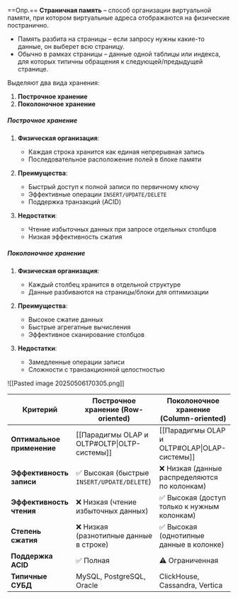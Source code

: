 
==Опр.== **Страничная память** – способ организации виртуальной памяти, при котором виртуальные адреса отображаются на физические постранично.

- Память разбита на страницы – если запросу нужны какие-то данные, он выберет всю страницу.
- Обычно в рамках страницы – данные одной таблицы или индекса, для которых типичны обращения к следующей/предыдущей странице.

Выделяют два вида хранения:
1. **Построчное хранение**
2. **Поколоночное хранение**

##### Построчное хранение
1. **Физическая организация**:
   - Каждая строка хранится как единая непрерывная запись
   - Последовательное расположение полей в блоке памяти

2. **Преимущества**:
   - Быстрый доступ к полной записи по первичному ключу
   - Эффективные операции `INSERT/UPDATE/DELETE`
   - Поддержка транзакций (ACID)

3. **Недостатки**:
   - Чтение избыточных данных при запросе отдельных столбцов
   - Низкая эффективность сжатия

##### Поколоночное хранение
1. **Физическая организация**:
   - Каждый столбец хранится в отдельной структуре
   - Данные разбиваются на страницы/блоки для оптимизации
   
1. **Преимущества**:
   - Высокое сжатие данных
   - Быстрые агрегатные вычисления
   - Эффективное сканирование столбцов

3. **Недостатки**:
   - Замедленные операции записи
   - Сложности с транзакционной целостностью


![[Pasted image 20250506170305.png]]

| Критерий                   | Построчное хранение (Row-oriented)           | Поколоночное хранение (Column-oriented)      |
| -------------------------- | -------------------------------------------- | -------------------------------------------- |
| **Оптимальное применение** | [[Парадигмы OLAP и OLTP#OLTP\|OLTP-системы]] | [[Парадигмы OLAP и OLTP#OLAP\|OLAP-системы]] |
| **Эффективность записи**   | ✅ Высокая (быстрые `INSERT/UPDATE/DELETE`)   | ❌ Низкая (данные распределяются по колонкам) |
| **Эффективность чтения**   | ❌ Низкая (чтение избыточных данных)          | ✅ Высокая (доступ только к нужным колонкам)  |
| **Степень сжатия**         | ❌ Низкая (разнотипные данные в строке)       | ✅ Высокая (однотипные данные в колонке)      |
| **Поддержка ACID**         | ✅ Полная                                     | ⚠️ Ограниченная                              |
| **Типичные СУБД**          | MySQL, PostgreSQL, Oracle                    | ClickHouse, Cassandra, Vertica               |
